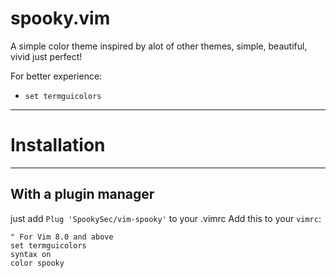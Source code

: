 # spooky.vim
A simple color theme inspired by alot of other themes, simple, beautiful, vivid
just perfect!


For better experience:
   - `set termguicolors`
---

# Installation
---
## With a plugin manager

just add `Plug 'SpookySec/vim-spooky'` to your .vimrc
Add this to your `vimrc`:

```vim
" For Vim 8.0 and above
set termguicolors
syntax on
color spooky
```
